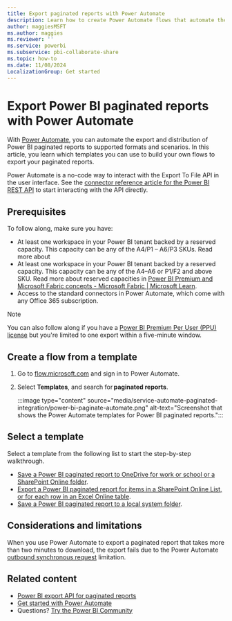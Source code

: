 ```yaml
---
title: Export paginated reports with Power Automate
description: Learn how to create Power Automate flows that automate the export and distribution of Power BI paginated reports.
author: maggiesMSFT
ms.author: maggies
ms.reviewer: ''
ms.service: powerbi
ms.subservice: pbi-collaborate-share
ms.topic: how-to
ms.date: 11/08/2024
LocalizationGroup: Get started
---
```

# Export Power BI paginated reports with Power Automate

With [Power Automate](/power-automate/getting-started), you can automate the export and distribution of Power BI paginated reports to supported formats and scenarios. In this article, you learn which templates you can use to build your own flows to export your paginated reports.  

Power Automate is a no-code way to interact with the Export To File API in the user interface. See the [connector reference article for the Power BI REST API](/connectors/powerbi/#export-to-file-for-paginated-reports) to start interacting with the API directly.

## Prerequisites  

To follow along, make sure you have:

- At least one workspace in your Power BI tenant backed by a reserved capacity. This capacity can be any of the A4/P1 – A6/P3 SKUs. Read more about 
- At least one workspace in your Power BI tenant backed by a reserved capacity. This capacity can be any of the A4–A6 or P1/F2 and above SKU. Read more about reserved capacities in [Power BI Premium and Microsoft Fabric concepts - Microsoft Fabric | Microsoft Learn](../enterprise/service-premium-what-is.md).
- Access to the standard connectors in Power Automate, which come with any Office 365 subscription.

>[!NOTE]
>You can also follow along if you have a [Power BI Premium Per User (PPU) license](../enterprise/service-premium-per-user-faq.yml) but you're limited to one export within a five-minute window. 

## Create a flow from a template 

1. Go to [flow.microsoft.com](https://flow.microsoft.com/) and sign in to Power Automate. 
1. Select **Templates**, and search for **paginated reports**. 

    :::image type="content" source="media/service-automate-paginated-integration/power-bi-paginate-automate.png" alt-text="Screenshot that shows the Power Automate templates for Power BI paginated reports.":::

## Select a template 

Select a template from the following list to start the step-by-step walkthrough.  

- [Save a Power BI paginated report to OneDrive for work or school or a SharePoint Online folder](service-automate-paginated-onedrive-sharepoint.md).  
- [Export a Power BI paginated report for items in a SharePoint Online List, or for each row in an Excel Online table](service-automate-paginated-excel-sharepoint-list.md).
- [Save a Power BI paginated report to a local system folder](service-automate-paginated-local-file.md).

## Considerations and limitations

When you use Power Automate to export a paginated report that takes more than two minutes to download, the export fails due to the  Power Automate [outbound synchronous request](/power-automate/limits-and-config#timeout) limitation.

## Related content

- [Power BI export API for paginated reports](../developer/embedded/export-paginated-report.md)
- [Get started with Power Automate](/power-automate/getting-started/)
- Questions? [Try the Power BI Community](https://community.powerbi.com/)
